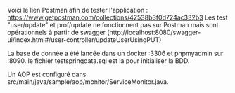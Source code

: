 

Voici le lien Postman afin de tester l'application : https://www.getpostman.com/collections/42538b3f0d724ac332b3 
Les test "user/update" et prof/update ne fonctionnent pas sur Postman mais sont opérationnels à partir de swagger (http://localhost:8080/swagger-ui/index.html#/user-controller/updateUserUsingPUT)

La base de donnée a été lancée dans un docker :3306 et phpmyadmin sur :8090.
le fichier testspringdata.sql est la pour initialiser la BDD. 

Un AOP est configuré dans src/main/java/sample/aop/monitor/ServiceMonitor.java. 
